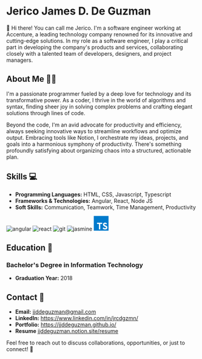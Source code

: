 # Jerico James D. De Guzman

👋 Hi there! You can call me Jerico. I'm a software engineer working at Accenture, a leading technology company renowned for its innovative and cutting-edge solutions. In my role as a software engineer, I play a critical part in developing the company's products and services, collaborating closely with a talented team of developers, designers, and project managers.

## About Me 🧑‍💻

I'm a passionate programmer fueled by a deep love for technology and its transformative power. As a coder, I thrive in the world of algorithms and syntax, finding sheer joy in solving complex problems and crafting elegant solutions through lines of code.

Beyond the code, I'm an avid advocate for productivity and efficiency, always seeking innovative ways to streamline workflows and optimize output. Embracing tools like Notion, I orchestrate my ideas, projects, and goals into a harmonious symphony of productivity. There's something profoundly satisfying about organizing chaos into a structured, actionable plan.


## Skills 💻

- **Programming Languages:** HTML, CSS, Javascript, Typescript
- **Frameworks & Technologies:** Angular, React, Node JS
- **Soft Skills:** Communication, Teamwork, Time Management, Productivity

<p align="left">
</p>

<p align="left">
    <img
      src="https://angular.io/assets/images/logos/angular/angular.svg"
      alt="angular"
      width="40"
      height="40"
    />
        <img
      src="https://logos-download.com/wp-content/uploads/2016/09/React_logo_logotype_emblem.png"
      alt="react"
      width="40"
      height="40"
    /> 
    <img
      src="https://www.vectorlogo.zone/logos/git-scm/git-scm-icon.svg"
      alt="git"
      width="40"
      height="40"
    /> 
    <img
      src="https://www.vectorlogo.zone/logos/jasmine/jasmine-icon.svg"
      alt="jasmine"
      width="40"
      height="40"
    /> 
  <a
    <img
      src="https://raw.githubusercontent.com/devicons/devicon/master/icons/javascript/javascript-original.svg"
      alt="javascript"
      width="40"
      height="40"
    /> 
    <img
      src="https://raw.githubusercontent.com/devicons/devicon/master/icons/typescript/typescript-original.svg"
      alt="typescript"
      width="40"
      height="40"
    /> 
</p>

## Education 🎒

### Bachelor's Degree in Information Technology
- **Graduation Year:** 2018
  
## Contact 📲

- **Email:** jjddeguzman@gmail.com
- **LinkedIn:** https://www.linkedin.com/in/jrcdgzmn/
- **Portfolio:** https://jjddeguzman.github.io/
- **Resume** [jjddeguzman.notion.site/resume](https://jjddeguzman.notion.site/resume-95bae7890cd94e71b07b4cb137bc8bf9)

Feel free to reach out to discuss collaborations, opportunities, or just to connect! 🚀
